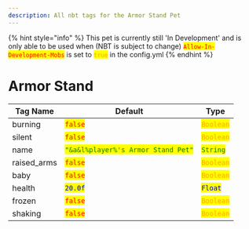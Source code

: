 ```yaml
---
description: All nbt tags for the Armor Stand Pet
---
```


{% hint style="info" %}
This pet is currently still 'In Development' and is only able to be used when (NBT is subject to change)
<mark style="color:red;">`Allow-In-Development-Mobs`</mark> is set to <mark style="color:orange;">`true`</mark> in the config.yml
{% endhint %}

# Armor Stand

| Tag Name     | Default                                                            | Type                                         |
| ------------ | ------------------------------------------------------------------ | -------------------------------------------- |
| burning | <mark style="color:red;">`false`</mark> | <mark style="color:orange;">`Boolean`</mark> |
| silent | <mark style="color:red;">`false`</mark> | <mark style="color:orange;">`Boolean`</mark> |
| name | <mark style="color:green;">`"&a&l%player%'s Armor Stand Pet"`</mark> | <mark style="color:green;">`String`</mark> |
| raised_arms | <mark style="color:red;">`false`</mark> | <mark style="color:orange;">`Boolean`</mark> |
| baby | <mark style="color:red;">`false`</mark> | <mark style="color:orange;">`Boolean`</mark> |
| health | <mark style="color:blue;">`20.0f`</mark> | <mark style="color:blue;">`Float`</mark> |
| frozen | <mark style="color:red;">`false`</mark> | <mark style="color:orange;">`Boolean`</mark> |
| shaking | <mark style="color:red;">`false`</mark> | <mark style="color:orange;">`Boolean`</mark> |
